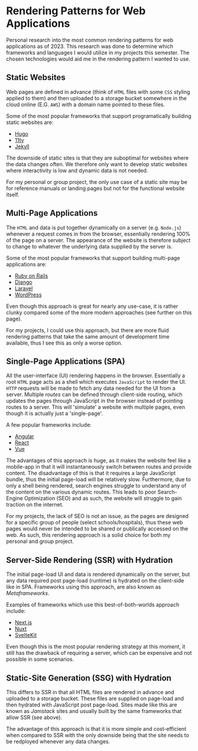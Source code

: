 # Rendering Patterns for Web Applications
Personal research into the most common rendering patterns for web applications as of 2023. This research was done to determine which frameworks and languages I would utilize in my projects this semester. The chosen technologies would aid me in the rendering pattern I wanted to use.

## Static Websites
Web pages are defined in advance (think of `HTML` files with some `CSS` styling applied to them) and then uploaded to a storage bucket somewhere in the cloud online (E.G. `AWS`) with a domain name pointed to these files.

Some of the most popular frameworks that support programatically building static websites are:
- [Hugo](https://gohugo.io/)
- [11ty](https://www.11ty.dev/)
- [Jekyll](https://jekyllrb.com/)

The downside of static sites is that they are suboptimal for websites where the data changes often. We therefore only want to develop static websites where interactivity is low and dynamic data is not needed.

For my personal or group project, the only use case of a static site may be for reference manuals or landing pages but not for the functional website itself.

## Multi-Page Applications
The `HTML` and data is put together dynamically on a server (e.g. `Node.js`) whenever a request comes in from the browser, essentially rendering 100% of the page on a server. The appearance of the website is therefore subject to change to whatever the underlying data supplied by the server is.

Some of the most popular frameworks that support building multi-page applications are:
- [Ruby on Rails](https://rubyonrails.org/)
- [Django](https://www.djangoproject.com/)
- [Laravel](https://laravel.com/)
- [WordPress](https://wordpress.com/)

Even though this approach is great for nearly any use-case, it is rather clunky compared some of the more modern approaches (see further on this page).

For my projects, I could use this approach, but there are more fluid rendering patterns that take the same amount of development time available, thus I see this as only a worse option.

## Single-Page Applications (SPA)
All the user-interface (UI) rendering happens in the browser. Essentially a root `HTML` page acts as a shell which executes `JavaScript` to render the UI. `HTTP` requests will be made to fetch any data needed for the UI from a server. Multiple *routes* can be defined through client-side routing, which updates the pages through JavaScript in the browser instead of pointing routes to a server. This will 'simulate' a website with multiple pages, even though it is actually just a 'single-page'.

A few popular frameworks include:
- [Angular](https://angular.io/)
- [React](https://reactjs.org/)
- [Vue](https://vuejs.org/)

The advantages of this approach is huge, as it makes the website feel like a mobile-app in that it will instantaneously switch between routes and provide content. The disadvantage of this is that it requires a large JavaScript bundle, thus the initial page-load will be relatively slow. Furthermore, due to only a shell being rendered, search engines struggle to understand any of the content on the various dynamic routes. This leads to poor Search-Engine Optimization (SEO) and as such, the website will struggle to gain traction on the internet.

For my projects, the lack of SEO is not an issue, as the pages are designed for a specific group of people (select schools/hospitals), thus these web pages would never be intended to be shared or publically accessed on the web. As such, this rendering approach is a solid choice for both my personal and group project.

## Server-Side Rendering (SSR) with Hydration
The initial page-load UI and data is rendered dynamically on the server, but any data required post page-load (runtime) is hydrated on the client-side like in SPA. Frameworks using this approach, are also known as *Metaframeworks*.

Examples of frameworks which use this best-of-both-worlds approach include:
- [Next.js](https://nextjs.org/)
- [Nuxt](https://nuxt.com/)
- [SvelteKit](https://kit.svelte.dev/)

Even though this is the most popular rendering strategy at this moment, it still has the drawback of requiring a server, which can be expensive and not possible in some scenarios.

## Static-Site Generation (SSG) with Hydration
This differs to SSR in that all HTML files are rendered in advance and uploaded to a storage bucket. These files are supplied on page-load and then hydrated with JavaScript post page-load. Sites made like this are known as *Jamstack* sites and usually built by the same frameworks that allow SSR (see above).

The advantage of this approach is that it is more simple and cost-efficient when compared to SSR with the only downside being that the site needs to be redployed whenever any data changes.